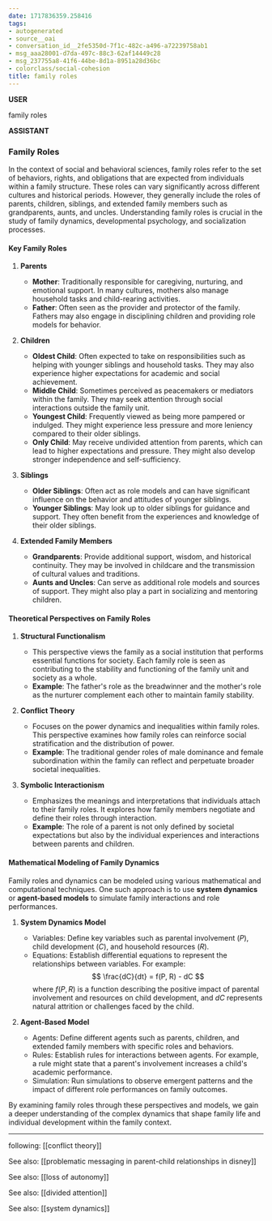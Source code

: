 ```yaml
---
date: 1717836359.258416
tags:
- autogenerated
- source__oai
- conversation_id__2fe5350d-7f1c-482c-a496-a72239758ab1
- msg_aaa28001-d7da-497c-88c3-62af14449c28
- msg_237755a8-41f6-44be-8d1a-8951a28d36bc
- colorclass/social-cohesion
title: family roles
---
```


**USER**

family roles


**ASSISTANT**

### Family Roles

In the context of social and behavioral sciences, family roles refer to the set of behaviors, rights, and obligations that are expected from individuals within a family structure. These roles can vary significantly across different cultures and historical periods. However, they generally include the roles of parents, children, siblings, and extended family members such as grandparents, aunts, and uncles. Understanding family roles is crucial in the study of family dynamics, developmental psychology, and socialization processes.

#### Key Family Roles

1. **Parents**
    - **Mother**: Traditionally responsible for caregiving, nurturing, and emotional support. In many cultures, mothers also manage household tasks and child-rearing activities.
    - **Father**: Often seen as the provider and protector of the family. Fathers may also engage in disciplining children and providing role models for behavior.

2. **Children**
    - **Oldest Child**: Often expected to take on responsibilities such as helping with younger siblings and household tasks. They may also experience higher expectations for academic and social achievement.
    - **Middle Child**: Sometimes perceived as peacemakers or mediators within the family. They may seek attention through social interactions outside the family unit.
    - **Youngest Child**: Frequently viewed as being more pampered or indulged. They might experience less pressure and more leniency compared to their older siblings.
    - **Only Child**: May receive undivided attention from parents, which can lead to higher expectations and pressure. They might also develop stronger independence and self-sufficiency.

3. **Siblings**
    - **Older Siblings**: Often act as role models and can have significant influence on the behavior and attitudes of younger siblings.
    - **Younger Siblings**: May look up to older siblings for guidance and support. They often benefit from the experiences and knowledge of their older siblings.

4. **Extended Family Members**
    - **Grandparents**: Provide additional support, wisdom, and historical continuity. They may be involved in childcare and the transmission of cultural values and traditions.
    - **Aunts and Uncles**: Can serve as additional role models and sources of support. They might also play a part in socializing and mentoring children.

#### Theoretical Perspectives on Family Roles

1. **Structural Functionalism**
    - This perspective views the family as a social institution that performs essential functions for society. Each family role is seen as contributing to the stability and functioning of the family unit and society as a whole.
    - **Example**: The father's role as the breadwinner and the mother's role as the nurturer complement each other to maintain family stability.

2. **Conflict Theory**
    - Focuses on the power dynamics and inequalities within family roles. This perspective examines how family roles can reinforce social stratification and the distribution of power.
    - **Example**: The traditional gender roles of male dominance and female subordination within the family can reflect and perpetuate broader societal inequalities.

3. **Symbolic Interactionism**
    - Emphasizes the meanings and interpretations that individuals attach to their family roles. It explores how family members negotiate and define their roles through interaction.
    - **Example**: The role of a parent is not only defined by societal expectations but also by the individual experiences and interactions between parents and children.

#### Mathematical Modeling of Family Dynamics

Family roles and dynamics can be modeled using various mathematical and computational techniques. One such approach is to use **system dynamics** or **agent-based models** to simulate family interactions and role performances.

1. **System Dynamics Model**
    - Variables: Define key variables such as parental involvement ($P$), child development ($C$), and household resources ($R$).
    - Equations: Establish differential equations to represent the relationships between variables. For example:
      $$
      \frac{dC}{dt} = f(P, R) - dC
      $$
      where $f(P, R)$ is a function describing the positive impact of parental involvement and resources on child development, and $dC$ represents natural attrition or challenges faced by the child.

2. **Agent-Based Model**
    - Agents: Define different agents such as parents, children, and extended family members with specific roles and behaviors.
    - Rules: Establish rules for interactions between agents. For example, a rule might state that a parent's involvement increases a child's academic performance.
    - Simulation: Run simulations to observe emergent patterns and the impact of different role performances on family outcomes.

By examining family roles through these perspectives and models, we gain a deeper understanding of the complex dynamics that shape family life and individual development within the family context.


---


following: [[conflict theory]]

See also: [[problematic messaging in parent-child relationships in disney]]


See also: [[loss of autonomy]]


See also: [[divided attention]]


See also: [[system dynamics]]